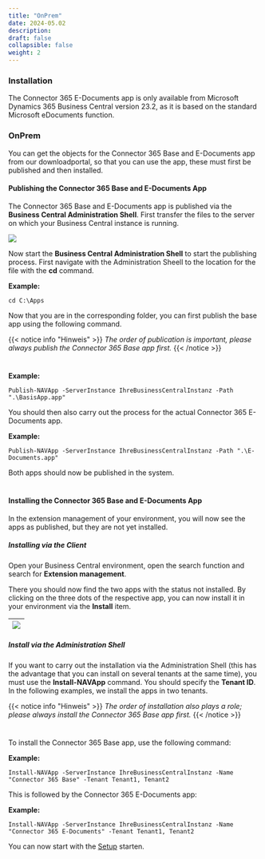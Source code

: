 ```yaml
---
title: "OnPrem"
date: 2024-05.02
description: 
draft: false
collapsible: false
weight: 2
---
```

### Installation

The Connector 365 E-Documents app is only available from Microsoft Dynamics 365 Business Central version 23.2, as it is based on the standard Microsoft eDocuments function.

### OnPrem
You can get the objects for the Connector 365 Base and E-Documents app from our downloadportal, so that you can use the app, these must first be published and then installed.

#### Publishing the Connector 365 Base and E-Documents App
The Connector 365 Base and E-Documents app is published via the **Business Central Administration Shell**. First transfer the files to the server on which your Business Central instance is running.

![](images/apps/adminshell.PNG)

Now start the **Business Central Administration Shell** to start the publishing process. First navigate with the Administration Sheell to the location for the file with the **cd** command.

**Example:**

```cd C:\Apps```

Now that you are in the corresponding folder, you can first publish the base app using the following command.

{{< notice info "Hinweis" >}}
 _The order of publication is important, please always publish the Connector 365 Base app first._
{{< /notice >}}
#

**Example:**

```Publish-NAVApp -ServerInstance IhreBusinessCentralInstanz -Path ".\BasisApp.app"```

You should then also carry out the process for the actual Connector 365 E-Documents app.

**Example:**

```Publish-NAVApp -ServerInstance IhreBusinessCentralInstanz -Path ".\E-Documents.app"```

Both apps should now be published in the system.
#

#### Installing the Connector 365 Base and E-Documents App
In the extension management of your environment, you will now see the apps as published, but they are not yet installed.

##### Installing via the Client
Open your Business Central environment, open the search function and search for **Extension management**.

There you should now find the two apps with the status not installed. By clicking on the three dots of the respective app, you can now install it in your environment via the **Install** item.

|![](images/apps/appinstallen.PNG)|
|-|

##### Install via the Administration Shell
If you want to carry out the installation via the Administration Shell (this has the advantage that you can install on several tenants at the same time), you must use the **Install-NAVApp** command. You should specify the **Tenant ID**. In the following examples, we install the apps in two tenants.

{{< notice info "Hinweis" >}}
 _The order of installation also plays a role; please always install the Connector 365 Base app first._
{{< /notice >}}
#

To install the Connector 365 Base app, use the following command:

**Example:**

```Install-NAVApp -ServerInstance IhreBusinessCentralInstanz -Name "Connector 365 Base" -Tenant Tenant1, Tenant2```

This is followed by the Connector 365 E-Documents app:

**Example:**

```Install-NAVApp -ServerInstance IhreBusinessCentralInstanz -Name "Connector 365 E-Documents" -Tenant Tenant1, Tenant2```

You can now start with the [Setup](/en-us/apps/mail-sender-plus/first-steps/setup/) starten.



